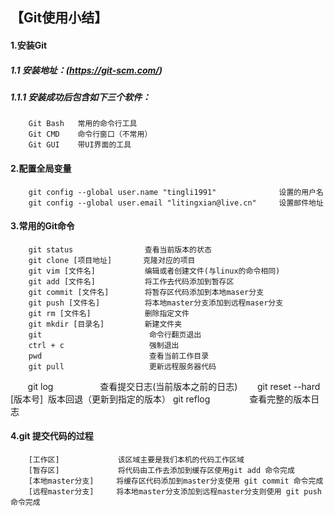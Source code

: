 ## 【Git使用小结】

#### 1.安装Git
##### 1.1 安装地址：(https://git-scm.com/)
##### 1.1.1 安装成功后包含如下三个软件：
        Git Bash   常用的命令行工具
        Git CMD    命令行窗口（不常用）
        Git GUI    带UI界面的工具

#### 2.配置全局变量
        git config --global user.name "tingli1991"              设置的用户名
        git config --global user.email "litingxian@live.cn"     设置邮件地址
        
#### 3.常用的Git命令
        git status                查看当前版本的状态  
        git clone [项目地址]       克隆对应的项目  
        git vim [文件名]           编辑或者创建文件(与linux的命令相同)  
        git add [文件名]           将工作去代码添加到暂存区  
        git commit [文件名]        将暂存区代码添加到本地maser分支  
        git push [文件名]          将本地master分支添加到远程maser分支  
        git rm [文件名]            删除指定文件  
        git mkdir [目录名]         新建文件夹
        git                        命令行翻页退出
        ctrl + c                   强制退出
        pwd                        查看当前工作目录
        git pull                   更新远程服务器代码
        git log                    查看提交日志(当前版本之前的日志)
        git reset --hard [版本号]  版本回退（更新到指定的版本）
        git reflog                查看完整的版本日志
        
#### 4.git 提交代码的过程
        [工作区]             该区域主要是我们本机的代码工作区域
        [暂存区]             将代码由工作去添加到缓存区使用git add 命令完成
        [本地master分支]     将缓存区代码添加到master分支使用 git commit 命令完成
        [远程master分支]     将本地master分支添加到远程master分支则使用 git push 命令完成

